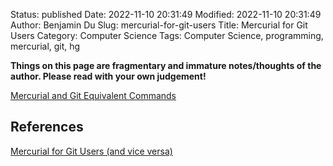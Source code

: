 Status: published
Date: 2022-11-10 20:31:49
Modified: 2022-11-10 20:31:49
Author: Benjamin Du
Slug: mercurial-for-git-users
Title: Mercurial for Git Users
Category: Computer Science
Tags: Computer Science, programming, mercurial, git, hg

**Things on this page are fragmentary and immature notes/thoughts of the author. Please read with your own judgement!**

[Mercurial and Git Equivalent Commands](https://hyperpolyglot.org/version-control)

## References

[Mercurial for Git Users (and vice versa)](https://www.rath.org/mercurial-for-git-users-and-vice-versa.html)